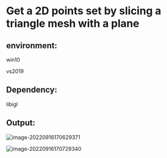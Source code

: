 # Get a 2D points set by slicing a triangle mesh with a plane

## environment:

win10

vs2019



## Dependency:

libigl



## Output:

![image-20220916170629371](C:\Users\anycubic\AppData\Roaming\Typora\typora-user-images\image-20220916170629371.png)

![image-20220916170729340](C:\Users\anycubic\AppData\Roaming\Typora\typora-user-images\image-20220916170729340.png)

